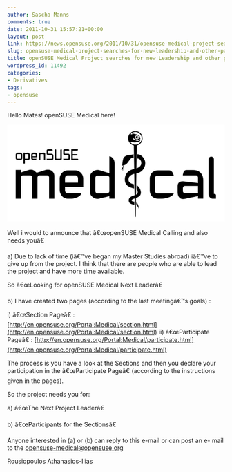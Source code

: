 ```yaml
---
author: Sascha Manns
comments: true
date: 2011-10-31 15:57:21+00:00
layout: post
link: https://news.opensuse.org/2011/10/31/opensuse-medical-project-searches-for-new-leadership-and-other-participation/
slug: opensuse-medical-project-searches-for-new-leadership-and-other-participation
title: openSUSE Medical Project searches for new Leadership and other participation
wordpress_id: 11492
categories:
- Derivatives
tags:
- opensuse
---
```


Hello Mates! openSUSE Medical here!

[![](/wp-content/uploads/2010/12/Opensuse_medical_logo11.png)](http://news.opensuse.org/2011/06/09/new-leadership-inside-the-medical-project/opensuse_medical_logo11/)

Well i would to announce that â€œopenSUSE Medical Calling and also needs youâ€

a) Due to lack of time (iâ€™ve began my Master Studies abroad) iâ€™ve to give up from the project. I think that there are people who are able to lead the project and have more time available.

So â€œLooking for openSUSE Medical Next Leaderâ€

b) I have created two pages (according to the last meetingâ€™s goals) :

i) â€œSection Pageâ€ : [http://en.opensuse.org/Portal:Medical/section.html](http://en.opensuse.org/Portal:Medical/section.html)
ii) â€œParticipate Pageâ€ : [http://en.opensuse.org/Portal:Medical/participate.html](http://en.opensuse.org/Portal:Medical/participate.html)

The process is you have a look at the Sections and then you declare your participation in the â€œParticipate Pageâ€ (according to the instructions given in the pages).

So the project needs you for:

a) â€œThe Next Project Leaderâ€

b) â€œParticipants for the Sectionsâ€

Anyone interested in (a) or (b) can reply to this e-mail or can post an e- mail to the [opensuse-medical@opensuse.org](mailto:opensuse-medical@opensuse.org)

Rousiopoulos Athanasios-Ilias
